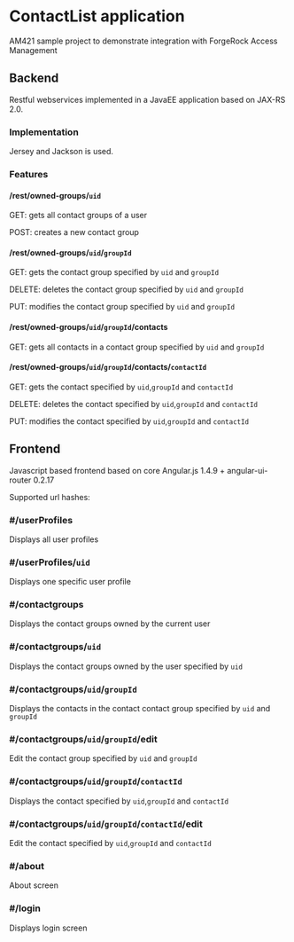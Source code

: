 # ContactList application #

AM421 sample project to demonstrate integration with ForgeRock Access Management

## Backend ##

Restful webservices implemented in a JavaEE application based on JAX-RS 2.0. 

### Implementation ###

Jersey and Jackson is used.

### Features ###

#### /rest/owned-groups/``uid`` ####

GET: gets all contact groups of a user

POST: creates a new contact group

#### /rest/owned-groups/``uid``/``groupId`` ####

GET: gets the contact group specified by ``uid`` and ``groupId``

DELETE: deletes the contact group specified by ``uid`` and ``groupId``

PUT: modifies the contact group specified by ``uid`` and ``groupId``

#### /rest/owned-groups/``uid``/``groupId``/contacts ####

GET: gets all contacts in a contact group specified by ``uid`` and ``groupId``

#### /rest/owned-groups/``uid``/``groupId``/contacts/``contactId`` ####

GET: gets the contact specified by ``uid``,``groupId`` and ``contactId``

DELETE: deletes the contact specified by ``uid``,``groupId`` and ``contactId``

PUT: modifies the contact specified by ``uid``,``groupId`` and ``contactId``

## Frontend ##

Javascript based frontend based on core Angular.js 1.4.9 + angular-ui-router 0.2.17

Supported url hashes:
### #/userProfiles ###
Displays all user profiles
### #/userProfiles/``uid`` ###
Displays one specific user profile
### #/contactgroups ###
Displays the contact groups owned by the current user
### #/contactgroups/``uid`` ###
Displays the contact groups owned by the user specified by ``uid``
### #/contactgroups/``uid``/``groupId`` ###
Displays the contacts in the contact contact group specified by ``uid`` and ``groupId``
### #/contactgroups/``uid``/``groupId``/edit ###
Edit the contact group specified by ``uid`` and ``groupId``
### #/contactgroups/``uid``/``groupId``/``contactId`` ###
Displays the contact specified by ``uid``,``groupId`` and ``contactId``
### #/contactgroups/``uid``/``groupId``/``contactId``/edit ###
Edit the contact specified by ``uid``,``groupId`` and ``contactId``
### #/about ###
About screen
### #/login ###
Displays login screen
